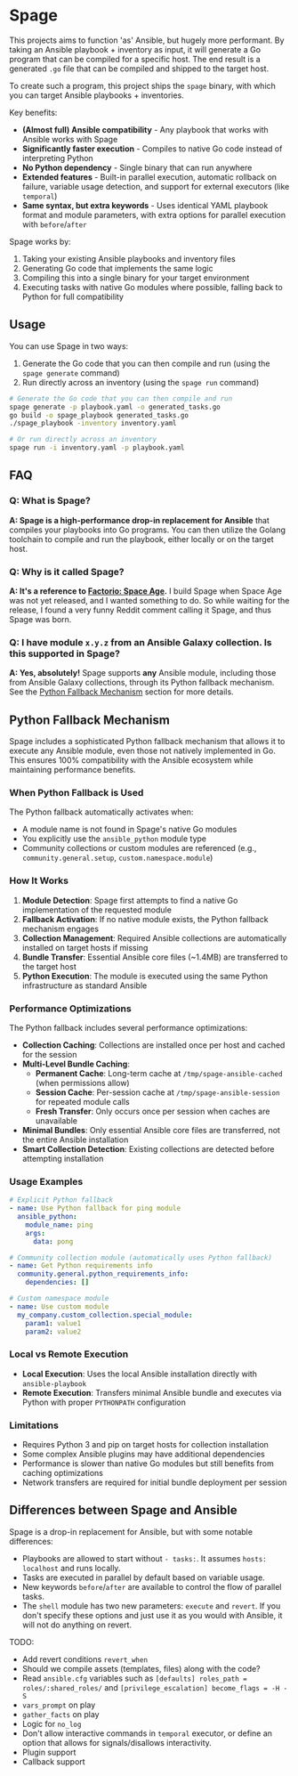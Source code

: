 # Spage

This projects aims to function 'as' Ansible, but hugely more performant. By taking an Ansible playbook + inventory as
input, it will generate a Go program that can be compiled for a specific host.
The end result is a generated `.go` file that can be compiled and shipped to the target host.

To create such a program, this project ships the `spage` binary, with which you can target Ansible playbooks + inventories.

Key benefits:

- **(Almost full) Ansible compatibility** - Any playbook that works with Ansible works with Spage
- **Significantly faster execution** - Compiles to native Go code instead of interpreting Python
- **No Python dependency** - Single binary that can run anywhere
- **Extended features** - Built-in parallel execution, automatic rollback on failure, variable usage detection, and
support for external executors (like `temporal`)
- **Same syntax, but extra keywords** - Uses identical YAML playbook format and module parameters, with extra options
for parallel execution with `before`/`after`

Spage works by:

1. Taking your existing Ansible playbooks and inventory files
2. Generating Go code that implements the same logic
3. Compiling this into a single binary for your target environment
4. Executing tasks with native Go modules where possible, falling back to Python for full compatibility

## Usage

You can use Spage in two ways:

1. Generate the Go code that you can then compile and run (using the `spage generate` command)
2. Run directly across an inventory (using the `spage run` command)

```bash
# Generate the Go code that you can then compile and run
spage generate -p playbook.yaml -o generated_tasks.go
go build -o spage_playbook generated_tasks.go
./spage_playbook -inventory inventory.yaml

# Or run directly across an inventory
spage run -i inventory.yaml -p playbook.yaml
```

## FAQ

### Q: What is Spage?

**A: Spage is a high-performance drop-in replacement for Ansible** that compiles your
playbooks into Go programs. You can then utilize the Golang toolchain to compile and run the playbook, either locally
or on the target host.

### Q: Why is it called Spage?

**A: It's a reference to [Factorio: Space Age](https://www.factorio.com/space-age/buy).** I build Spage when Space Age was
not yet released, and I wanted something to do. So while waiting for the release, I
found a very funny Reddit comment calling it Spage, and thus Spage was born.

### Q: I have module `x.y.z` from an Ansible Galaxy collection. Is this supported in Spage?

**A: Yes, absolutely!** Spage supports **any** Ansible module, including those from Ansible Galaxy collections, through
its Python fallback mechanism. See the [Python Fallback Mechanism](#python-fallback-mechanism) section for more details.

## Python Fallback Mechanism

Spage includes a sophisticated Python fallback mechanism that allows it to execute any Ansible module, even those not
natively implemented in Go. This ensures 100% compatibility with the Ansible ecosystem while maintaining performance benefits.

### When Python Fallback is Used

The Python fallback automatically activates when:

- A module name is not found in Spage's native Go modules
- You explicitly use the `ansible_python` module type
- Community collections or custom modules are referenced (e.g., `community.general.setup`, `custom.namespace.module`)

### How It Works

1. **Module Detection**: Spage first attempts to find a native Go implementation of the requested module
2. **Fallback Activation**: If no native module exists, the Python fallback mechanism engages
3. **Collection Management**: Required Ansible collections are automatically installed on target hosts if missing
4. **Bundle Transfer**: Essential Ansible core files (~1.4MB) are transferred to the target host
5. **Python Execution**: The module is executed using the same Python infrastructure as standard Ansible

### Performance Optimizations

The Python fallback includes several performance optimizations:

- **Collection Caching**: Collections are installed once per host and cached for the session
- **Multi-Level Bundle Caching**:
  - **Permanent Cache**: Long-term cache at `/tmp/spage-ansible-cached` (when permissions allow)
  - **Session Cache**: Per-session cache at `/tmp/spage-ansible-session` for repeated module calls
  - **Fresh Transfer**: Only occurs once per session when caches are unavailable
- **Minimal Bundles**: Only essential Ansible core files are transferred, not the entire Ansible installation
- **Smart Collection Detection**: Existing collections are detected before attempting installation

### Usage Examples

```yaml
# Explicit Python fallback
- name: Use Python fallback for ping module
  ansible_python:
    module_name: ping
    args:
      data: pong

# Community collection module (automatically uses Python fallback)
- name: Get Python requirements info
  community.general.python_requirements_info:
    dependencies: []

# Custom namespace module
- name: Use custom module
  my_company.custom_collection.special_module:
    param1: value1
    param2: value2
```

### Local vs Remote Execution

- **Local Execution**: Uses the local Ansible installation directly with `ansible-playbook`
- **Remote Execution**: Transfers minimal Ansible bundle and executes via Python with proper `PYTHONPATH` configuration

### Limitations

- Requires Python 3 and pip on target hosts for collection installation
- Some complex Ansible plugins may have additional dependencies
- Performance is slower than native Go modules but still benefits from caching optimizations
- Network transfers are required for initial bundle deployment per session

## Differences between Spage and Ansible

Spage is a drop-in replacement for Ansible, but with some notable differences:

- Playbooks are allowed to start without `- tasks:`. It assumes `hosts: localhost` and runs locally.
- Tasks are executed in parallel by default based on variable usage.
- New keywords `before`/`after` are available to control the flow of parallel tasks.
- The `shell` module has two new parameters: `execute` and `revert`. If you don't specify these options and just use it
as you would with Ansible, it will not do anything on revert.

TODO:

- Add revert conditions `revert_when`
- Should we compile assets (templates, files) along with the code?
- Read `ansible.cfg` variables such as `[defaults] roles_path = roles/:shared_roles/` and
`[privilege_escalation] become_flags = -H -S`
- `vars_prompt` on play
- `gather_facts` on play
- Logic for `no_log`
- Don't allow interactive commands in `temporal` executor, or define an option that allows for signals/disallows interactivity.
- Plugin support
- Callback support

